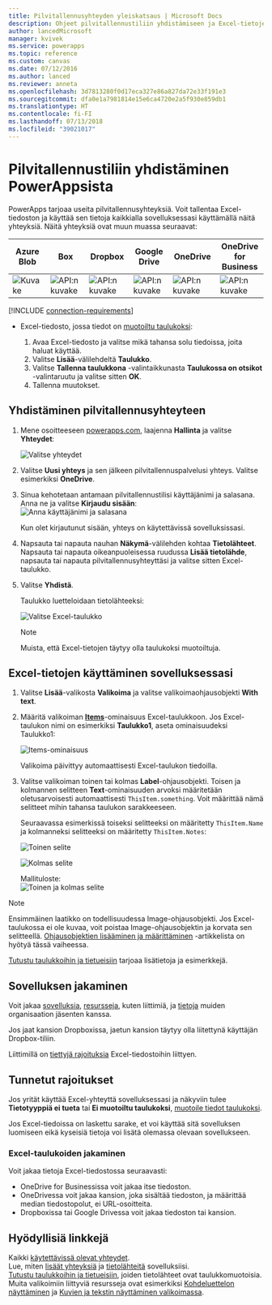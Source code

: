```yaml
---
title: Pilvitallennusyhteyden yleiskatsaus | Microsoft Docs
description: Ohjeet pilvitallennustiliin yhdistämiseen ja Excel-tietojen näyttämiseen sovelluksessasi
author: lancedMicrosoft
manager: kvivek
ms.service: powerapps
ms.topic: reference
ms.custom: canvas
ms.date: 07/12/2016
ms.author: lanced
ms.reviewer: anneta
ms.openlocfilehash: 3d7813280f0d17eca327e86a827da72e33f191e3
ms.sourcegitcommit: dfa0e1a7981814e15e6ca4720e2a5f930e859db1
ms.translationtype: HT
ms.contentlocale: fi-FI
ms.lasthandoff: 07/13/2018
ms.locfileid: "39021017"
---
```

# <a name="connect-to-cloud-storage-from-powerapps"></a>Pilvitallennustiliin yhdistäminen PowerAppsista
PowerApps tarjoaa useita pilvitallennusyhteyksiä. Voit tallentaa Excel-tiedoston ja käyttää sen tietoja kaikkialla sovelluksessasi käyttämällä näitä yhteyksiä. Näitä yhteyksiä ovat muun muassa seuraavat:  

| **Azure Blob** | **Box** | **Dropbox** | **Google Drive** | **OneDrive** | **OneDrive<br>for Business** |
| --- | --- | --- | --- | --- | --- |
| ![Kuvake](./media/cloud-storage-blob-connections/blobicon.png) |![API:n kuvake][boxicon] |![API:n kuvake][dropboxicon] |![API:n kuvake][googledriveicon] |![API:n kuvake][onedriveicon] |![API:n kuvake][onedriveforbusinessicon] |

[!INCLUDE [connection-requirements](../../../includes/connection-requirements.md)]

* Excel-tiedosto, jossa tiedot on [muotoiltu taulukoksi](https://support.office.com/article/Create-an-Excel-table-in-a-worksheet-E81AA349-B006-4F8A-9806-5AF9DF0AC664):
  
  1. Avaa Excel-tiedosto ja valitse mikä tahansa solu tiedoissa, joita haluat käyttää.
  2. Valitse **Lisää**-välilehdeltä **Taulukko**.
  3. Valitse **Tallenna taulukkona** -valintaikkunasta **Taulukossa on otsikot** -valintaruutu ja valitse sitten **OK**.
  4. Tallenna muutokset.

## <a name="connect-to-the-cloud-storage-connection"></a>Yhdistäminen pilvitallennusyhteyteen
1. Mene osoitteeseen [powerapps.com](https://web.powerapps.com), laajenna **Hallinta** ja valitse **Yhteydet**:  
   
    ![Valitse yhteydet](./media/cloud-storage-blob-connections/connections.png)
2. Valitse **Uusi yhteys** ja sen jälkeen pilvitallennuspalvelusi yhteys. Valitse esimerkiksi **OneDrive**.
3. Sinua kehotetaan antamaan pilvitallennustilisi käyttäjänimi ja salasana. Anna ne ja valitse **Kirjaudu sisään**:  
    ![Anna käyttäjänimi ja salasana](./media/cloud-storage-blob-connections/signin.png)
   
    Kun olet kirjautunut sisään, yhteys on käytettävissä sovelluksissasi.
4. Napsauta tai napauta nauhan **Näkymä**-välilehden kohtaa **Tietolähteet**. Napsauta tai napauta oikeanpuoleisessa ruudussa **Lisää tietolähde**, napsauta tai napauta pilvitallennusyhteyttäsi ja valitse sitten Excel-taulukko.
5. Valitse **Yhdistä**.
   
    Taulukko luetteloidaan tietolähteeksi:
   
    ![Valitse Excel-taulukko](./media/cloud-storage-blob-connections/selecttable.png)
   
    > [!NOTE]
   > Muista, että Excel-tietojen täytyy olla taulukoksi muotoiltuja.

## <a name="using-the-excel-data-in-your-app"></a>Excel-tietojen käyttäminen sovelluksessasi
1. Valitse **Lisää**-valikosta **Valikoima** ja valitse valikoimaohjausobjekti **With text**.
2. Määritä valikoiman **[Items](../controls/properties-core.md)**-ominaisuus Excel-taulukkoon. Jos Excel-taulukon nimi on esimerkiksi **Taulukko1**, aseta ominaisuudeksi Taulukko1:  
   
    ![Items-ominaisuus](./media/cloud-storage-blob-connections/itemsproperty.png)  
   
    Valikoima päivittyy automaattisesti Excel-taulukon tiedoilla.
3. Valitse valikoiman toinen tai kolmas **Label**-ohjausobjekti. Toisen ja kolmannen selitteen **Text**-ominaisuuden arvoksi määritetään oletusarvoisesti automaattisesti `ThisItem.something`. Voit määrittää nämä selitteet mihin tahansa taulukon sarakkeeseen.
   
    Seuraavassa esimerkissä toiseksi selitteeksi on määritetty `ThisItem.Name` ja kolmanneksi selitteeksi on määritetty `ThisItem.Notes`:  
   
    ![Toinen selite](./media/cloud-storage-blob-connections/items-secondtextbox.png)  
   
    ![Kolmas selite](./media/cloud-storage-blob-connections/items-thirdtextbox.png)  
   
    Mallituloste:  
    ![Toinen ja kolmas selite](./media/cloud-storage-blob-connections/secondthirdtextboxes.png)
   
> [!NOTE]
> Ensimmäinen laatikko on todellisuudessa Image-ohjausobjekti. Jos Excel-taulukossa ei ole kuvaa, voit poistaa Image-ohjausobjektin ja korvata sen selitteellä. [Ohjausobjektien lisääminen ja määrittäminen](../add-configure-controls.md) -artikkelista on hyötyä tässä vaiheessa.

[Tutustu taulukkoihin ja tietueisiin](../working-with-tables.md) tarjoaa lisätietoja ja esimerkkejä.  

## <a name="sharing-your-app"></a>Sovelluksen jakaminen
Voit jakaa [sovelluksia](../share-app.md), [resursseja](../share-app-resources.md), kuten liittimiä, ja [tietoja](../share-app-data.md) muiden organisaation jäsenten kanssa.

Jos jaat kansion Dropboxissa, jaetun kansion täytyy olla liitettynä käyttäjän Dropbox-tiliin.

Liittimillä on [tiettyjä rajoituksia](#sharing-excel-tables) Excel-tiedostoihin liittyen.

## <a name="known-limitations"></a>Tunnetut rajoitukset
Jos yrität käyttää Excel-yhteyttä sovelluksessasi ja näkyviin tulee **Tietotyyppiä ei tueta** tai **Ei muotoiltu taulukoksi**, [muotoile tiedot taulukoksi](https://support.office.com/article/Create-an-Excel-table-in-a-worksheet-E81AA349-B006-4F8A-9806-5AF9DF0AC664).

Jos Excel-tiedoissa on laskettu sarake, et voi käyttää sitä sovelluksen luomiseen eikä kyseisiä tietoja voi lisätä olemassa olevaan sovellukseen.

### <a name="sharing-excel-tables"></a>Excel-taulukoiden jakaminen
Voit jakaa tietoja Excel-tiedostossa seuraavasti:

* OneDrive for Businessissa voit jakaa itse tiedoston.
* OneDrivessa voit jakaa kansion, joka sisältää tiedoston, ja määrittää median tiedostopolut, ei URL-osoitteita.
* Dropboxissa tai Google Drivessa voit jakaa tiedoston tai kansion.

## <a name="helpful-links"></a>Hyödyllisiä linkkejä
Kaikki [käytettävissä olevat yhteydet](../connections-list.md).  
Lue, miten [lisäät yhteyksiä](../add-manage-connections.md) ja [tietolähteitä](../add-data-connection.md) sovelluksiisi.  
[Tutustu taulukkoihin ja tietueisiin](../working-with-tables.md), joiden tietolähteet ovat taulukkomuotoisia.  
Muita valikoimiin liittyviä resursseja ovat esimerkiksi [Kohdeluettelon näyttäminen](../add-gallery.md) ja [Kuvien ja tekstin näyttäminen valikoimassa](../show-images-text-gallery-sort-filter.md).

<!--Icon references-->
[boxicon]: ./media/cloud-storage-blob-connections/boxicon.png
[dropboxicon]: ./media/cloud-storage-blob-connections/dropboxicon.png
[googledriveicon]: ./media/cloud-storage-blob-connections/googledriveicon.png
[onedriveicon]: ./media/cloud-storage-blob-connections/onedriveicon.png
[onedriveforbusinessicon]: ./media/cloud-storage-blob-connections/onedriveforbusinessicon.png
